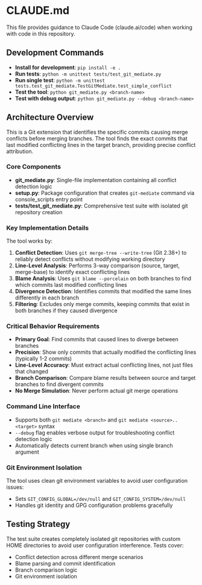 # CLAUDE.md

This file provides guidance to Claude Code (claude.ai/code) when working with code in this repository.

## Development Commands

- **Install for development**: `pip install -e .`
- **Run tests**: `python -m unittest tests/test_git_mediate.py`
- **Run single test**: `python -m unittest tests.test_git_mediate.TestGitMediate.test_simple_conflict`
- **Test the tool**: `python git_mediate.py <branch-name>`
- **Test with debug output**: `python git_mediate.py --debug <branch-name>`

## Architecture Overview

This is a Git extension that identifies the specific commits causing merge conflicts before merging branches. The tool finds the exact commits that last modified conflicting lines in the target branch, providing precise conflict attribution.

### Core Components

- **git_mediate.py**: Single-file implementation containing all conflict detection logic
- **setup.py**: Package configuration that creates `git-mediate` command via console_scripts entry point
- **tests/test_git_mediate.py**: Comprehensive test suite with isolated git repository creation

### Key Implementation Details

The tool works by:
1. **Conflict Detection**: Uses `git merge-tree --write-tree` (Git 2.38+) to reliably detect conflicts without modifying working directory
2. **Line-Level Analysis**: Performs 3-way comparison (source, target, merge-base) to identify exact conflicting lines
3. **Blame Analysis**: Uses `git blame --porcelain` on both branches to find which commits last modified conflicting lines
4. **Divergence Detection**: Identifies commits that modified the same lines differently in each branch
5. **Filtering**: Excludes only merge commits, keeping commits that exist in both branches if they caused divergence

### Critical Behavior Requirements

- **Primary Goal**: Find commits that caused lines to diverge between branches
- **Precision**: Show only commits that actually modified the conflicting lines (typically 1-2 commits)
- **Line-Level Accuracy**: Must extract actual conflicting lines, not just files that changed
- **Branch Comparison**: Compare blame results between source and target branches to find divergent commits
- **No Merge Simulation**: Never perform actual git merge operations

### Command Line Interface

- Supports both `git mediate <branch>` and `git mediate <source>..<target>` syntax
- `--debug` flag enables verbose output for troubleshooting conflict detection logic
- Automatically detects current branch when using single branch argument

### Git Environment Isolation

The tool uses clean git environment variables to avoid user configuration issues:
- Sets `GIT_CONFIG_GLOBAL=/dev/null` and `GIT_CONFIG_SYSTEM=/dev/null`
- Handles git identity and GPG configuration problems gracefully

## Testing Strategy

The test suite creates completely isolated git repositories with custom HOME directories to avoid user configuration interference. Tests cover:
- Conflict detection across different merge scenarios
- Blame parsing and commit identification
- Branch comparison logic
- Git environment isolation